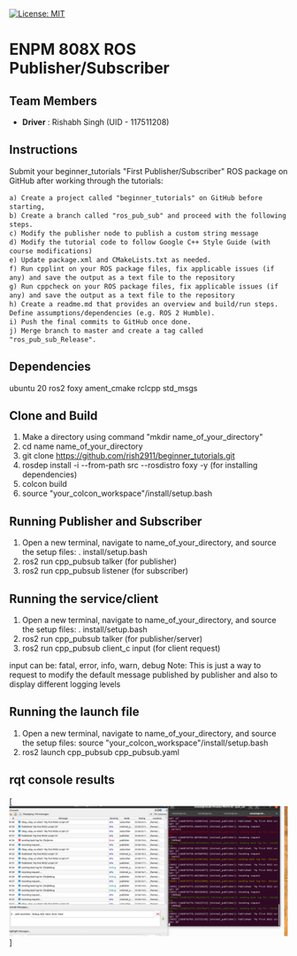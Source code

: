 [![License: MIT](https://img.shields.io/badge/License-MIT-yellow.svg)](https://opensource.org/licenses/MIT)

# ENPM 808X ROS Publisher/Subscriber

## Team Members
 - **Driver** : Rishabh Singh (UID - 117511208)

## Instructions

Submit your beginner_tutorials "First Publisher/Subscriber" ROS package on GitHub after working through the tutorials:

    a) Create a project called "beginner_tutorials" on GitHub before starting,
    b) Create a branch called "ros_pub_sub" and proceed with the following steps.
    c) Modify the publisher node to publish a custom string message
    d) Modify the tutorial code to follow Google C++ Style Guide (with course modifications) 
    e) Update package.xml and CMakeLists.txt as needed. 
    f) Run cpplint on your ROS package files, fix applicable issues (if any) and save the output as a text file to the repository
    g) Run cppcheck on your ROS package files, fix applicable issues (if any) and save the output as a text file to the repository
    h) Create a readme.md that provides an overview and build/run steps. Define assumptions/dependencies (e.g. ROS 2 Humble).
    i) Push the final commits to GitHub once done.
    j) Merge branch to master and create a tag called "ros_pub_sub_Release".



## Dependencies
ubuntu 20
ros2 foxy
ament_cmake
rclcpp
std_msgs

## Clone and Build

1. Make a directory using command "mkdir name_of_your_directory"
2. cd name name_of_your_directory
3. git clone https://github.com/rish2911/beginner_tutorials.git
4. rosdep install -i --from-path src --rosdistro foxy -y (for installing dependencies)
5. colcon build
6. source "your_colcon_workspace"/install/setup.bash

## Running Publisher and Subscriber

1. Open a new terminal, navigate to name_of_your_directory, and source the setup files:
    . install/setup.bash
2. ros2 run cpp_pubsub talker (for publisher)
3. ros2 run cpp_pubsub listener (for subscriber)

## Running the service/client
1. Open a new terminal, navigate to name_of_your_directory, and source the setup files:
    . install/setup.bash
2. ros2 run cpp_pubsub talker (for publisher/server)
3. ros2 run cpp_pubsub client_c input (for client request)

input can be: fatal, error, info, warn, debug
Note: This is just a way to request to modify the default message published by publisher 
and also to display different logging levels

## Running the launch file
1. Open a new terminal, navigate to name_of_your_directory, and source the setup files:
    source "your_colcon_workspace"/install/setup.bash
2. ros2 launch cpp_pubsub cpp_pubsub.yaml

## rqt console results
[![RQT](https://github.com/rish2911/beginner_tutorials/blob/Week10_HW/src/cpp_pubsub/results/rqt_console.png)]
